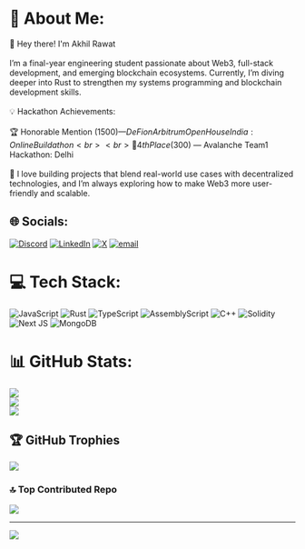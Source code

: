 # 💫  About Me:
👋 Hey there! I'm Akhil Rawat<br><br>I’m a final-year engineering student passionate about Web3, full-stack development, and emerging blockchain ecosystems. Currently, I’m diving deeper into Rust to strengthen my systems programming and blockchain development skills.<br><br>💡 Hackathon Achievements:<br><br>🏆 Honorable Mention ($1500) — DeFi on Arbitrum Open House India: Online Buildathon<br><br>🥉 4th Place ($300) — Avalanche Team1 Hackathon: Delhi<br><br>🚀 I love building projects that blend real-world use cases with decentralized technologies, and I’m always exploring how to make Web3 more user-friendly and scalable.


## 🌐 Socials:
[![Discord](https://img.shields.io/badge/Discord-%237289DA.svg?logo=discord&logoColor=white)](https://discord.gg/users/728962441441968170) [![LinkedIn](https://img.shields.io/badge/LinkedIn-%230077B5.svg?logo=linkedin&logoColor=white)](https://linkedin.com/in/akhilrawat1) [![X](https://img.shields.io/badge/X-black.svg?logo=X&logoColor=white)](https://x.com/Faygo78akhil) [![email](https://img.shields.io/badge/Email-D14836?logo=gmail&logoColor=white)](mailto:rawatakhilvibh@gmail.com) 

# 💻 Tech Stack:
![JavaScript](https://img.shields.io/badge/javascript-%23323330.svg?style=for-the-badge&logo=javascript&logoColor=%23F7DF1E) ![Rust](https://img.shields.io/badge/rust-%23000000.svg?style=for-the-badge&logo=rust&logoColor=white) ![TypeScript](https://img.shields.io/badge/typescript-%23007ACC.svg?style=for-the-badge&logo=typescript&logoColor=white) ![AssemblyScript](https://img.shields.io/badge/assembly%20script-%23000000.svg?style=for-the-badge&logo=assemblyscript&logoColor=white) ![C++](https://img.shields.io/badge/c++-%2300599C.svg?style=for-the-badge&logo=c%2B%2B&logoColor=white) ![Solidity](https://img.shields.io/badge/Solidity-%23363636.svg?style=for-the-badge&logo=solidity&logoColor=white) ![Next JS](https://img.shields.io/badge/Next-black?style=for-the-badge&logo=next.js&logoColor=white) ![MongoDB](https://img.shields.io/badge/MongoDB-%234ea94b.svg?style=for-the-badge&logo=mongodb&logoColor=white)
# 📊 GitHub Stats:
![](https://github-readme-stats.vercel.app/api?username=Akhil-Rawat&theme=tokyonight&hide_border=false&include_all_commits=true&count_private=false)<br/>
![](https://nirzak-streak-stats.vercel.app/?user=Akhil-Rawat&theme=tokyonight&hide_border=false)<br/>
![](https://github-readme-stats.vercel.app/api/top-langs/?username=Akhil-Rawat&theme=tokyonight&hide_border=false&include_all_commits=true&count_private=false&layout=compact)

## 🏆 GitHub Trophies
![](https://github-profile-trophy.vercel.app/?username=Akhil-Rawat&theme=dracula&no-frame=false&no-bg=false&margin-w=4)

### 🔝 Top Contributed Repo
![](https://github-contributor-stats.vercel.app/api?username=Akhil-Rawat&limit=5&theme=tokyonight&combine_all_yearly_contributions=true)

---
[![](https://visitcount.itsvg.in/api?id=Akhil-Rawat&icon=5&color=10)](https://visitcount.itsvg.in)

<!-- Proudly created with GPRM ( https://gprm.itsvg.in ) -->
